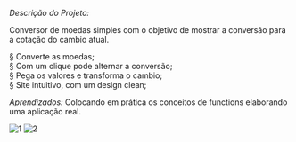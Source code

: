 *Descrição do Projeto:*

Conversor de moedas simples com o objetivo de mostrar 
a conversão para a cotação do cambio atual.

§ Converte as moedas;
<br>
§ Com um clique pode alternar a conversão;
<br>
§ Pega os valores e transforma o cambio;
<br>
§ Site intuitivo, com um design clean;


*Aprendizados:*
Colocando em prática os conceitos de functions elaborando uma aplicação real.

![1](https://github.com/user-attachments/assets/6735f181-7b87-4aca-b1a4-eaa6405a44ce)
![2](https://github.com/user-attachments/assets/8d21f5c7-43c1-4e81-9641-318080968b28)

